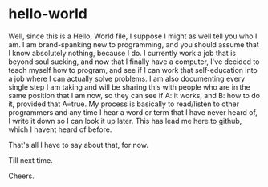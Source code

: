 # hello-world
Well, since this is a Hello, World file, I suppose I might as well tell you who I am. I am brand-spanking new to programming, and you should assume that I know absolutely nothing, because I do. 
I currently work a job that is beyond soul sucking, and now that I finally have a computer, I've decided to teach myself how to program, and see if I can work that self-education into a job where I can actually solve problems. 
I am also documenting every single step I am taking and will be sharing this with people who are in the same position that I am now, so they can see if A: it works, and B: how to do it, provided that A=true. 
My process is basically to read/listen to other programmers and any time I hear a word or term that I have never heard of, I write it down so I can look it up later. 
This has lead me here to github, which I havent heard of before.

That's all I have to say about that, for now.

Till next time. 

Cheers.
